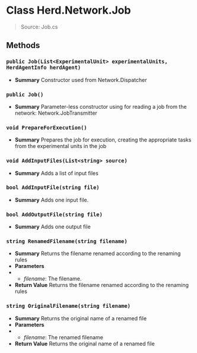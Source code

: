 # Class Herd.Network.Job
> Source: Job.cs
## Methods
### ``public Job(List<ExperimentalUnit> experimentalUnits, HerdAgentInfo herdAgent)``
* **Summary**
  Constructor used from Network.Dispatcher
### ``public Job()``
* **Summary**
  Parameter-less constructor using for reading a job from the network: Network.JobTransmitter
### ``void PrepareForExecution()``
* **Summary**
  Prepares the job for execution, creating the appropriate tasks from the experimental units in the job
### ``void AddInputFiles(List<string> source)``
* **Summary**
  Adds a list of input files
### ``bool AddInputFile(string file)``
* **Summary**
  Adds one input file.
### ``bool AddOutputFile(string file)``
* **Summary**
  Adds one output file
### ``string RenamedFilename(string filename)``
* **Summary**
  Returns the filename renamed according to the renaming rules
* **Parameters**
* * _filename_: The filename.
* **Return Value**
  Returns the filename renamed according to the renaming rules
### ``string OriginalFilename(string filename)``
* **Summary**
  Returns the original name of a renamed file
* **Parameters**
* * _filename_: The renamed filename
* **Return Value**
  Returns the original name of a renamed file
